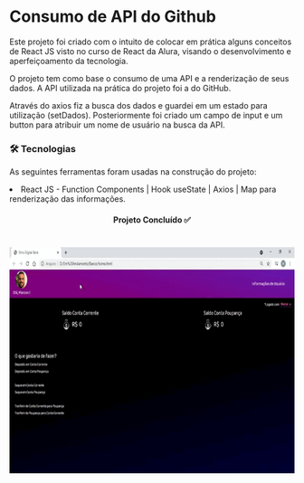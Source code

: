# Consumo de API do Github

<p> Este projeto foi criado com o intuito de colocar em prática alguns conceitos de React JS visto no curso de React da Alura, visando o desenvolvimento e aperfeiçoamento da tecnologia.</p>

<p> O projeto tem como base o consumo de uma API e a renderização de seus dados. A API utilizada na prática do projeto foi a do GitHub.</p>
<p> Através do axios fiz a busca dos dados e guardei em um estado para utilização (setDados). Posteriormente foi criado um campo de input e um button para atribuir um nome de usuário na busca da API.</p>

### 🛠 Tecnologias
As seguintes ferramentas foram usadas na construção do projeto:

  <li> React JS - Function Components | Hook useState | Axios | Map para renderização das informações.


<h4 align="center"> 
   Projeto Concluído  ✅
</h4>
  
    
    
<h1 align="center">
   <img src=https://github.com/mvmartin/carteira-digital/blob/main/Carteira%20Digital.gif height="400px" /> 
  </h1>
